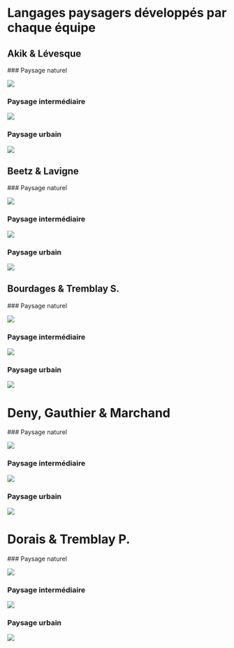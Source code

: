 # Langages paysagers développés par chaque équipe

## Akik & Lévesque

### Paysage naturel

![](https://github.com/CUPUM/ecometropole_laurentienne/blob/main/langages_paysagers/akik_levesque-image-paysage_naturel-2021101.jpg)

### Paysage intermédiaire

![](https://github.com/CUPUM/ecometropole_laurentienne/blob/main/langages_paysagers/akik_levesque-image-paysage_intermediaire-20211101.jpg)

### Paysage urbain

![](https://github.com/CUPUM/ecometropole_laurentienne/blob/main/langages_paysagers/akik_levesque-image-paysage_urbain-20211028.jpg)


## Beetz & Lavigne

### Paysage naturel

![](https://github.com/CUPUM/ecometropole_laurentienne/blob/main/langages_paysagers/beetz_lavigne-image-paysage_naturel-20211101.jpg)

### Paysage intermédiaire

![](https://github.com/CUPUM/ecometropole_laurentienne/blob/main/langages_paysagers/beetz_lavigne-image-paysage_intermediaire-20211101.jpg)

### Paysage urbain

![](https://github.com/CUPUM/ecometropole_laurentienne/blob/main/langages_paysagers/beetz_lavigne-image-paysage_urbain-20211101.jpg)


## Bourdages & Tremblay S.

### Paysage naturel

![](https://github.com/CUPUM/ecometropole_laurentienne/blob/main/langages_paysagers/bourdages_tremblay-image-paysage_naturel-20211031.jpg)

### Paysage intermédiaire

![](https://github.com/CUPUM/ecometropole_laurentienne/blob/main/langages_paysagers/bourdages_tremblay-image-paysage_intermediaire-20211101.jpg)

### Paysage urbain

![](https://github.com/CUPUM/ecometropole_laurentienne/blob/main/langages_paysagers/bourdages_tremblay-image-paysage_urbain-20211101.jpg)


# Deny, Gauthier & Marchand

### Paysage naturel

![](https://github.com/CUPUM/ecometropole_laurentienne/blob/main/langages_paysagers/denys_gauthier_marchand-image-paysage_naturel-20211028.jpg)

### Paysage intermédiaire

![](https://github.com/CUPUM/ecometropole_laurentienne/blob/main/langages_paysagers/denys_gauthier_marchand-image-paysage_intermediaire-20211101.jpg)

### Paysage urbain

![](https://github.com/CUPUM/ecometropole_laurentienne/blob/main/langages_paysagers/denys_gauthier_marchand-image-paysage_urbain-20211028.jpg)


# Dorais & Tremblay P.

### Paysage naturel

![](https://github.com/CUPUM/ecometropole_laurentienne/blob/main/langages_paysagers/dorais_tremblay-image-paysage_naturel-20211031.jpg)

### Paysage intermédiaire

![](https://github.com/CUPUM/ecometropole_laurentienne/blob/main/langages_paysagers/dorais_tremblay-image-paysage_intermediaire-20211028.jpg)

### Paysage urbain

![](https://github.com/CUPUM/ecometropole_laurentienne/blob/main/langages_paysagers/dorais_tremblay-image-paysage_urbain-20211101.jpg)




